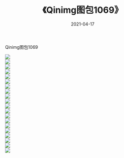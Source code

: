 ﻿---
layout: post
title:  《Qinimg图包1069》
date:   2021-04-17
img: http://imgx.orgx.ga/Qinimg图包/Qinimg图包1069/000.jpg
categories: [美女, 清纯, 唯美]
---

Qinimg图包1069

 ![](http://imgx.orgx.ga/Qinimg图包/Qinimg图包1069/001.jpg) <br>![](http://imgx.orgx.ga/Qinimg图包/Qinimg图包1069/002.jpg) <br>![](http://imgx.orgx.ga/Qinimg图包/Qinimg图包1069/003.jpg) <br>![](http://imgx.orgx.ga/Qinimg图包/Qinimg图包1069/004.jpg) <br>![](http://imgx.orgx.ga/Qinimg图包/Qinimg图包1069/005.jpg) <br>![](http://imgx.orgx.ga/Qinimg图包/Qinimg图包1069/006.jpg) <br>![](http://imgx.orgx.ga/Qinimg图包/Qinimg图包1069/007.jpg) <br>![](http://imgx.orgx.ga/Qinimg图包/Qinimg图包1069/008.jpg) <br>![](http://imgx.orgx.ga/Qinimg图包/Qinimg图包1069/009.jpg) <br>![](http://imgx.orgx.ga/Qinimg图包/Qinimg图包1069/010.jpg) <br>![](http://imgx.orgx.ga/Qinimg图包/Qinimg图包1069/011.jpg) <br>![](http://imgx.orgx.ga/Qinimg图包/Qinimg图包1069/012.jpg) <br>![](http://imgx.orgx.ga/Qinimg图包/Qinimg图包1069/013.jpg) <br>![](http://imgx.orgx.ga/Qinimg图包/Qinimg图包1069/014.jpg) <br>![](http://imgx.orgx.ga/Qinimg图包/Qinimg图包1069/015.jpg) <br>![](http://imgx.orgx.ga/Qinimg图包/Qinimg图包1069/016.jpg) <br>![](http://imgx.orgx.ga/Qinimg图包/Qinimg图包1069/017.jpg) <br>![](http://imgx.orgx.ga/Qinimg图包/Qinimg图包1069/018.jpg) <br>![](http://imgx.orgx.ga/Qinimg图包/Qinimg图包1069/019.jpg) <br>![](http://imgx.orgx.ga/Qinimg图包/Qinimg图包1069/020.jpg) <br>